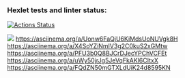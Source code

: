 ### Hexlet tests and linter status:
[![Actions Status](https://github.com/TasamayaNatalia/java-project-61/actions/workflows/hexlet-check.yml/badge.svg)](https://github.com/TasamayaNatalia/java-project-61/actions)

<a href="https://codeclimate.com/github/TasamayaNatalia/java-project-61/maintainability"><img src="https://api.codeclimate.com/v1/badges/9d8f2a81552be0dbc35c/maintainability" /></a>
https://asciinema.org/a/Uonw6FaQjU6KiMdsUoNUVgk8H
https://asciinema.org/a/X4SoYZiNmIV3g2C0kuS2xGMtw
https://asciinema.org/a/PFU3b0Q8BJCrDJecYPChVCFEt
https://asciinema.org/a/uWy50jrJg5JeVqFkAKl6CItxX
https://asciinema.org/a/FQdZN50mGTXLdUiK24d8595KN

